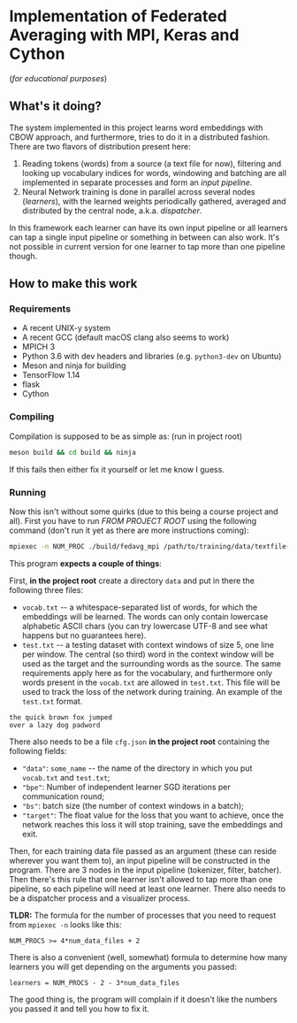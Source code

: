 # Implementation of Federated Averaging with MPI, Keras and Cython

(_for educational purposes_)

## What's it doing?

The system implemented in this project learns word embeddings with CBOW
approach, and furthermore, tries to do it in a distributed fashion. There are
two flavors of distribution present here:

1. Reading tokens (words) from a source (a text file for now), filtering and
   looking up vocabulary indices for words, windowing and batching are all
implemented in separate processes and form an *input pipeline*.
2. Neural Network training is done in parallel across several nodes
   (*learners*), with the learned weights periodically gathered, averaged and
   distributed by the central node, a.k.a. *dispatcher*. 

In this framework each learner can have its own input pipeline or all learners
can tap a single input pipeline or something in between can also work. It's not
possible in current version for one learner to tap more than one pipeline
though.

## How to make this work

### Requirements

* A recent UNIX-y system
* A recent GCC (default macOS clang also seems to work)
* MPICH 3
* Python 3.6 with dev headers and libraries (e.g. `python3-dev` on Ubuntu)
* Meson and ninja for building
* TensorFlow 1.14
* flask
* Cython

### Compiling

Compilation is supposed to be as simple as: (run in project root)

```sh
meson build && cd build && ninja
```

If this fails then either fix it yourself or let me know I guess.

### Running

Now this isn't without some quirks (due to this being a course project and
all). First you have to run *FROM PROJECT ROOT* using the following command
(don't run it yet as there are more instructions coming):

```sh
mpiexec -n NUM_PROC ./build/fedavg_mpi /path/to/training/data/textfile{1,2,3}
```

This program **expects a couple of things**:

First, **in the project root** create a directory `data` and put in there
the following three files:
- `vocab.txt` -- a whitespace-separated list of words, for which the embeddings
  will be learned. The words can only contain lowercase alphabetic ASCII chars
(you can try lowercase UTF-8 and see what happens but no guarantees here).
- `test.txt` -- a testing dataset with context windows of size 5, one line per
  window. The central (so third) word in the context window will be used as the
target and the surrounding words as the source. The same requirements apply
here as for the vocabulary, and furthermore only words present in the
`vocab.txt` are allowed in `test.txt`. This file will be used to track the loss
of the network during training. An example of the `test.txt` format.

```
the quick brown fox jumped
over a lazy dog padword
```

There also needs to be a file `cfg.json` **in the project root** containing the
following fields:
    
* `"data"`: `some_name` -- the name of the directory in which you put
`vocab.txt` and `test.txt`;
* `"bpe"`: Number of independent learner SGD iterations per communication
  round;
* `"bs"`: batch size (the number of context windows in a batch);
* `"target"`: The float value for the loss that you want to achieve, once the
network reaches this loss it will stop training, save the embeddings and exit.

Then, for each training data file passed as an argument (these can reside
wherever you want them to), an input pipeline will be constructed in the
program. There are 3 nodes in the input pipeline (tokenizer, filter, batcher).
Then there's this rule that one learner isn't allowed to tap more than one
pipeline, so each pipeline will need at least one learner. There also needs to
be a dispatcher process and a visualizer process.

**TLDR:** The formula for the number of processes that you need to request from
`mpiexec -n` looks like this:

```
NUM_PROCS >= 4*num_data_files + 2
```

There is also a convenient (well, somewhat) formula to determine how many
learners you will get depending on the arguments you passed:

```
learners = NUM_PROCS - 2 - 3*num_data_files
```

The good thing is, the program will complain if it doesn't like the numbers you
passed it and tell you how to fix it. 
